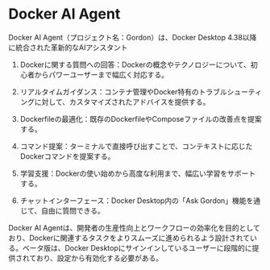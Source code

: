 # Docker AI Agent

Docker AI Agent（プロジェクト名：Gordon）は、Docker Desktop 4.38以降に統合された革新的なAIアシスタント

1. Dockerに関する質問への回答：Dockerの概念やテクノロジーについて、初心者からパワーユーザーまで幅広く対応する。

2. リアルタイムガイダンス：コンテナ管理やDocker特有のトラブルシューティングに対して、カスタマイズされたアドバイスを提供する。

3. Dockerfileの最適化：既存のDockerfileやComposeファイルの改善点を提案する。

4. コマンド提案：ターミナルで直接呼び出すことで、コンテキストに応じたDockerコマンドを提案する。

5. 学習支援：Dockerの使い始めから高度な利用まで、幅広い学習をサポートする。

6. チャットインターフェース：Docker Desktop内の「Ask Gordon」機能を通じて、自由に質問できる。

Docker AI Agentは、開発者の生産性向上とワークフローの効率化を目的としており、Dockerに関連するタスクをよりスムーズに進められるよう設計されている。ベータ版は、Docker Desktopにサインインしているユーザーに段階的に提供されており、設定から有効化する必要がある。

